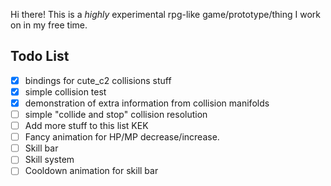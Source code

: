 Hi there! This is a *highly* experimental rpg-like game/prototype/thing I work on in my free time. 

## Todo List
- [x] bindings for cute_c2 collisions stuff
- [x] simple collision test
- [x] demonstration of extra information from collision manifolds
- [ ] simple "collide and stop" collision resolution
- [ ] Add more stuff to this list KEK
- [ ] Fancy animation for HP/MP decrease/increase.
- [ ] Skill bar
- [ ] Skill system
- [ ] Cooldown animation for skill bar
